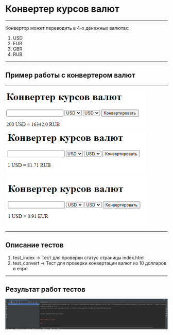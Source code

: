 # Конвертер курсов валют

---

Конвертор может переводить в 4-х денежных валютах:
1) USD 
2) EUR
3) GBR
4) RUB

---

## Пример работы с конвертером валют

---

![Test6.png](image%2FTest6.png)
![Test5.png](image%2FTest5.png)
![Test1.png](image%2FTest1.png)

---

## Описание тестов

1) test_index   -> Тест для проверки статус страницы index.html
2) test_convert -> Тест для проверки конвертации валют из 10 долларов в евро.

---
## Результат работ тестов
![imagi_tests.png](image%2Fimagi_tests.png)
